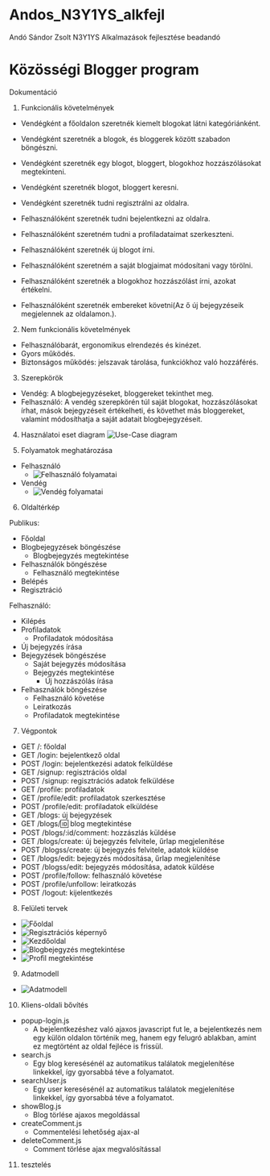 # Andos_N3Y1YS_alkfejl
Andó Sándor Zsolt N3Y1YS Alkalmazások fejlesztése beadandó

# Közösségi Blogger program

Dokumentáció

1. Funkcionális követelmények
  - Vendégként a főoldalon szeretnék kiemelt blogokat látni kategóriánként.
  - Vendégként szeretnék a blogok, és bloggerek között szabadon böngészni.
  - Vendégként szeretnék egy blogot, bloggert, blogokhoz hozzászólásokat megtekinteni.
  - Vendégként szeretnék blogot, bloggert keresni.
  - Vendégként szeretnék tudni regisztrálni az oldalra.
  
  - Felhasználóként szeretnék tudni bejelentkezni az oldalra.
  - Felhasználóként szeretném tudni a profiladataimat szerkeszteni.
  - Felhasználóként szeretnék új blogot írni.
  - Felhasználóként szeretném a saját blogjaimat módosítani vagy törölni.
  - Felhasználóként szeretnék a blogokhoz hozzászólást írni, azokat értékelni.
  - Felhasználóként szeretnék embereket követni(Az ő új bejegyzéseik megjelennek az oldalamon.).
  
  
2. Nem funkcionális követelmények
  - Felhasználóbarát, ergonomikus elrendezés és kinézet.
  - Gyors működés.
  - Biztonságos működés: jelszavak tárolása, funkciókhoz való hozzáférés.
  
3. Szerepkörök
  - Vendég: A blogbejegyzéseket, bloggereket tekinthet meg.
  - Felhasználó: A vendég szerepkörén túl saját blogokat, hozzászólásokat írhat, mások bejegyzéseit értékelheti, és követhet más bloggereket, valamint módosíthatja a saját adatait blogbejegyzéseit.
  
4. Használatoi eset diagram
![Use-Case diagram](https://github.com/andosandor601/Andos_N3Y1YS_alkfejl/blob/master/images/Use-Case.jpg)

5. Folyamatok meghatározása
  - Felhasználó
    - ![Felhasználó folyamatai](https://github.com/andosandor601/Andos_N3Y1YS_alkfejl/blob/master/images/Felhasznalo_folyamatai.jpg)
  - Vendég
    - ![Vendég folyamatai](https://github.com/andosandor601/Andos_N3Y1YS_alkfejl/blob/master/images/Vend%C3%A9g%20folyamatai.jpg)


6. Oldaltérkép

  Publikus:
  - Főoldal
  - Blogbejegyzések böngészése
    + Blogbejegyzés megtekintése
  - Felhasználók böngészése
    + Felhasználó megtekintése
  - Belépés
  - Regisztráció
  
  Felhasználó:
  - Kilépés
  - Profiladatok
    + Profiladatok módosítása
  - Új bejegyzés írása
  - Bejegyzések böngészése
    + Saját bejegyzés módosítása
    + Bejegyzés megtekintése
      * Új hozzászólás írása
  - Felhasználók böngészése
    + Felhasználó követése
    + Leiratkozás
    + Profiladatok megtekintése
  


7. Végpontok

  - GET /: főoldal
  - GET /login: bejelentkező oldal
  - POST /login: bejelentkezési adatok felküldése
  - GET /signup: regisztrációs oldal
  - POST /signup: regisztrációs adatok felküldése
  - GET /profile: profiladatok
  - GET /profile/edit: profiladatok szerkesztése
  - POST /profile/edit: profiladatok elküldése
  - GET /blogs: új bejegyzések
  - GET /blogs/:id: blog megtekintése
  - POST /blogs/:id/comment: hozzászlás küldése
  - GET /blogs/create: új bejegyzés felvitele, űrlap megjelenítése
  - POST /blogss/create: új bejegyzés felvitele, adatok küldése
  - GET /blogs/edit: bejegyzés módosítása, űrlap megjelenítése
  - POST /blogss/edit: bejegyzés módosítása, adatok küldése
  - POST /profile/follow: felhasználó követése
  - POST /profile/unfollow: leiratkozás
  - POST /logout: kijelentkezés

8. Felületi tervek
  - ![Főoldal](https://github.com/andosandor601/Andos_N3Y1YS_alkfejl/blob/master/images/Main_Page.jpg)
  - ![Regisztrációs képernyő](https://github.com/andosandor601/Andos_N3Y1YS_alkfejl/blob/master/images/Regisztr%C3%A1ci%C3%B3s_k%C3%A9perny%C5%91.jpg)
  - ![Kezdőoldal](https://github.com/andosandor601/Andos_N3Y1YS_alkfejl/blob/master/images/Kezd%C5%91oldal.jpg)
  - ![Blogbejegyzés megtekintése](https://github.com/andosandor601/Andos_N3Y1YS_alkfejl/blob/master/images/Bejegyz%C3%A9s_megtekint%C3%A9se.jpg)
  - ![Profil megtekintése](https://github.com/andosandor601/Andos_N3Y1YS_alkfejl/blob/master/images/Profil.jpg)
  
9. Adatmodell
  - ![Adatmodell](https://github.com/andosandor601/Andos_N3Y1YS_alkfejl/blob/master/images/entity-relationship.jpg)

10. Kliens-oldali bővítés
  - popup-login.js
    + A bejelentkezéshez való ajaxos javascript fut le, a bejelentkezés nem egy külön oldalon történik meg, hanem egy felugró ablakban, amint ez megtörtént az oldal fejléce is frissül.
  - search.js
    + Egy blog keresésénél az automatikus találatok megjelenítése linkekkel, így gyorsabbá téve a folyamatot.
  - searchUser.js
    + Egy user keresésénél az automatikus találatok megjelenítése linkekkel, így gyorsabbá téve a folyamatot.
  - showBlog.js
    + Blog törlése ajaxos megoldással
  - createComment.js
    + Commentelési lehetőség ajax-al
  - deleteComment.js
    + Comment törlése ajax megvalósítással
    
11. tesztelés    

